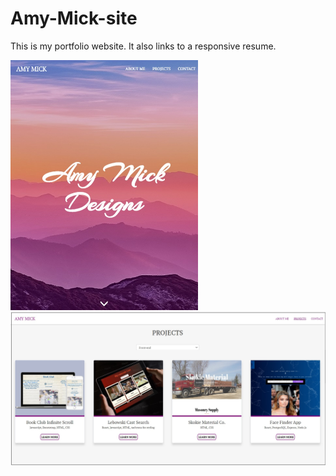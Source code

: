 # Amy-Mick-site

This is my portfolio website. It also links to a responsive resume.

<img src="https://github.com/amym321/Amy-Mick-site/blob/master/images/AmyMickSite3.jpg" width="300" >

<img src="https://github.com/amym321/Amy-Mick-site/blob/master/images/AmyMickSite5.jpg" width="650" >
